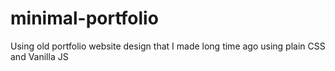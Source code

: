 # minimal-portfolio
Using old portfolio website design that I made long time ago using plain CSS and Vanilla JS
